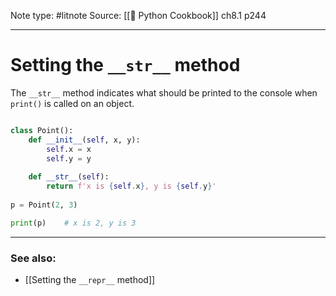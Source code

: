 Note type: #litnote
Source: [[📖 Python Cookbook]] ch8.1 p244

---
# Setting the `__str__` method
The `__str__` method indicates what should be printed to the console when `print()` is called on an object.
```python

class Point():
	def __init__(self, x, y):
		self.x = x
		self.y = y
		
	def __str__(self):
		return f'x is {self.x}, y is {self.y}'
		
p = Point(2, 3)

print(p)	# x is 2, y is 3
```

---
### See also:
- [[Setting the `__repr__` method]]